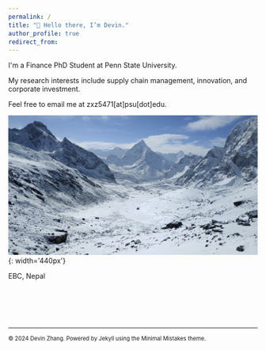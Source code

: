 ```yaml
---
permalink: /
title: "👋 Hello there, I’m Devin."
author_profile: true
redirect_from: 
---
```




I'm a Finance PhD Student at Penn State University. 

My research interests include supply chain management, innovation, and corporate investment. 

Feel free to email me at zxz5471[at]psu[dot]edu.


![mountains](/images/mountain.png){: width='440px'}
<figcaption font-size: 0.9em; margin-top: 5px;">EBC, Nepal</figcaption>



<br><br><br><br>



------
<p style="font-size: 0.8em; text-decoration: none; color: inherit;">
  © 2024 Devin Zhang. Powered by <a href="https://jekyllrb.com/" style="text-decoration: none; color: inherit;">Jekyll</a> using the <a href="https://mmistakes.github.io/minimal-mistakes/docs/configuration/" style="text-decoration: none; color: inherit;">Minimal Mistakes theme</a>.
</p>
